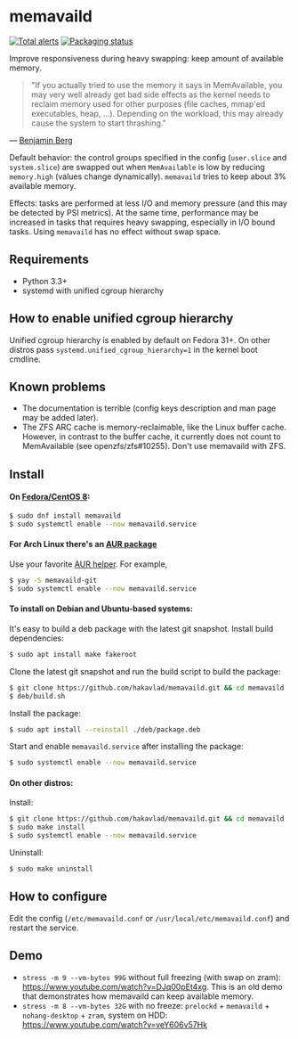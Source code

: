 
# memavaild

[![Total alerts](https://img.shields.io/lgtm/alerts/g/hakavlad/memavaild.svg?logo=lgtm&logoWidth=18)](https://lgtm.com/projects/g/hakavlad/memavaild/alerts/)
[![Packaging status](https://repology.org/badge/tiny-repos/memavaild.svg)](https://repology.org/project/memavaild/versions)

Improve responsiveness during heavy swapping: keep amount of available memory.

> "If you actually tried to use the memory it says in MemAvailable, you may very well already get bad side effects as the kernel needs to reclaim memory used for other purposes (file caches, mmap'ed executables, heap, …). Depending on the workload, this may already cause the system to start thrashing."

— [Benjamin Berg](https://lists.fedoraproject.org/archives/list/devel@lists.fedoraproject.org/message/3VNHWVRSGPYCFC6LUCNGUBUPSLZJT7OE/)

Default behavior: the control groups specified in the config (`user.slice` and `system.slice`) are swapped out when `MemAvailable` is low by reducing `memory.high` (values change dynamically). `memavaild` tries to keep about 3% available memory.

Effects: tasks are performed at less I/O and memory pressure (and this may be detected by PSI metrics). At the same time, performance may be increased in tasks that requires heavy swapping, especially in I/O bound tasks. Using `memavaild` has no effect without swap space.

## Requirements

- Python 3.3+
- systemd with unified cgroup hierarchy

## How to enable unified cgroup hierarchy

Unified cgroup hierarchy is enabled by default on Fedora 31+. On other distros pass `systemd.unified_cgroup_hierarchy=1` in the kernel boot cmdline.

## Known problems

- The documentation is terrible (config keys description and man page may be added later).
- The ZFS ARC cache is memory-reclaimable, like the Linux buffer cache. However, in contrast to the buffer cache, it currently does not count to MemAvailable (see openzfs/zfs#10255). Don't use memavaild with ZFS.

## Install

#### On [Fedora/CentOS 8](https://src.fedoraproject.org/rpms/memavaild):
```bash
$ sudo dnf install memavaild
$ sudo systemctl enable --now memavaild.service
```

#### For Arch Linux there's an [AUR package](https://aur.archlinux.org/packages/memavaild-git/)

Use your favorite [AUR helper](https://wiki.archlinux.org/index.php/AUR_helpers). For example,
```bash
$ yay -S memavaild-git
$ sudo systemctl enable --now memavaild.service
```

#### To install on Debian and Ubuntu-based systems:

It's easy to build a deb package with the latest git snapshot. Install build dependencies:
```bash
$ sudo apt install make fakeroot
```

Clone the latest git snapshot and run the build script to build the package:
```bash
$ git clone https://github.com/hakavlad/memavaild.git && cd memavaild
$ deb/build.sh
```

Install the package:
```bash
$ sudo apt install --reinstall ./deb/package.deb
```

Start and enable `memavaild.service` after installing the package:
```bash
$ sudo systemctl enable --now memavaild.service
```

#### On other distros:

Install:
```bash
$ git clone https://github.com/hakavlad/memavaild.git && cd memavaild
$ sudo make install
$ sudo systemctl enable --now memavaild.service
```

Uninstall:
```bash
$ sudo make uninstall
```

## How to configure

Edit the config (`/etc/memavaild.conf` or `/usr/local/etc/memavaild.conf`) and restart the service.

## Demo

- `stress -m 9 --vm-bytes 99G` without full freezing (with swap on zram): https://www.youtube.com/watch?v=DJq00pEt4xg. This is an old demo that demonstrates how memavaild can keep available memory.
- `stress -m 8 --vm-bytes 32G` with no freeze: `prelockd` + `memavaild` + `nohang-desktop` + `zram`, system on HDD: https://www.youtube.com/watch?v=veY606v57Hk

